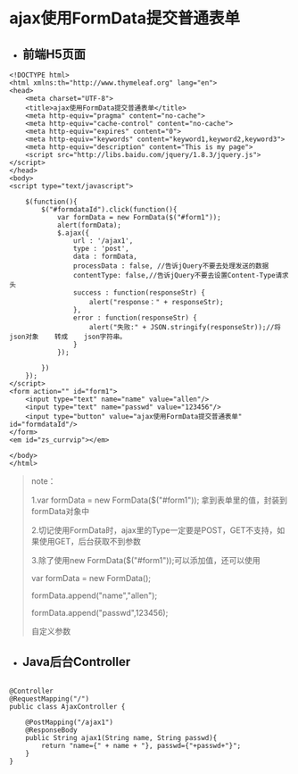 # ajax使用FormData提交普通表单

* ## **前端H5页面**

```
<!DOCTYPE html>
<html xmlns:th="http://www.thymeleaf.org" lang="en">
<head>
    <meta charset="UTF-8">
    <title>ajax使用FormData提交普通表单</title>
    <meta http-equiv="pragma" content="no-cache">
    <meta http-equiv="cache-control" content="no-cache">
    <meta http-equiv="expires" content="0">
    <meta http-equiv="keywords" content="keyword1,keyword2,keyword3">
    <meta http-equiv="description" content="This is my page">
    <script src="http://libs.baidu.com/jquery/1.8.3/jquery.js"></script>
</head>
<body>
<script type="text/javascript">

    $(function(){
        $("#formdataId").click(function(){
            var formData = new FormData($("#form1"));
            alert(formData);
            $.ajax({
                url : '/ajax1',
                type : 'post',
                data : formData,
                processData : false, //告诉jQuery不要去处理发送的数据
                contentType: false,//告诉jQuery不要去设置Content-Type请求头
                success : function(responseStr) {
                    alert("response：" + responseStr);
                },
                error : function(responseStr) {
                    alert("失败:" + JSON.stringify(responseStr));//将    json对象    转成    json字符串。
                }
            });

        })
    });
</script>
<form action="" id="form1">
    <input type="text" name="name" value="allen"/>
    <input type="text" name="passwd" value="123456"/>
    <input type="button" value="ajax使用FormData提交普通表单" id="formdataId"/>
</form>
<em id="zs_currvip"></em>

</body>
</html>
```

> note：
>
> 1.var formData = new FormData\($\("\#form1"\)\);  拿到表单里的值，封装到formData对象中
>
> 2.切记使用FormData时，ajax里的Type一定要是POST，GET不支持，如果使用GET，后台获取不到参数
>
> 3.除了使用new FormData\($\("\#form1"\)\);可以添加值，还可以使用
>
> var formData = new FormData\(\);
>
> formData.append\("name","allen"\);
>
> formData.append\("passwd",123456\);
>
> 自定义参数

* ## Java后台Controller

```

@Controller
@RequestMapping("/")
public class AjaxController {

    @PostMapping("/ajax1")
    @ResponseBody
    public String ajax1(String name, String passwd){
        return "name={" + name + "}, passwd={"+passwd+"}";
    }
}

```



